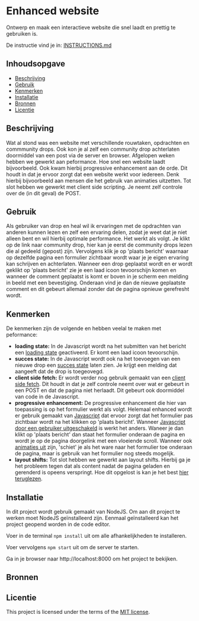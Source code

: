 
# Enhanced website
Ontwerp en maak een interactieve website die snel laadt en prettig te gebruiken is.

De instructie vind je in: [INSTRUCTIONS.md](https://github.com/fdnd-task/enhanced-website/blob/main/docs/INSTRUCTIONS.md)


## Inhoudsopgave

  * [Beschrijving](#beschrijving)
  * [Gebruik](#gebruik)
  * [Kenmerken](#kenmerken)
  * [Installatie](#installatie)
  * [Bronnen](#bronnen)
  * [Licentie](#licentie)

## Beschrijving
<!-- Bij Beschrijving staat kort beschreven wat voor project het is en wat je hebt gemaakt -->
<!-- Voeg een mooie poster visual toe 📸 -->
<!-- Voeg een link toe naar je live site 🌐-->
Wat al stond was een website met verschillende rouwtaken, opdrachten en commmunity drops. Ook kon je al zelf een community drop achterlaten doormiddel van een post via de server en browser. Afgelopen weken hebben we gewerkt aan peformance. Hoe snel een website laadt bijvoorbeeld. Ook kwam hierbij progressive enhancement aan de orde. Dit houdt in dat je ervoor zorgt dat een website werkt voor iedereen. Denk hierbij bijvoorbeeld aan mensen die het gebruik van animaties uitzetten. Tot slot hebben we gewerkt met client side scripting. Je neemt zelf controle over de (in dit geval) de POST.

## Gebruik
<!-- Bij Gebruik staat de user story, hoe het werkt en wat je er mee kan. -->
Als gebruiker van drop en heal wil ik ervaringen met de opdrachten van anderen kunnen lezen en zelf een ervaring delen, zodat je weet dat je niet alleen bent en wil hierbij optimale performance. Het werkt als volgt. Je klikt op de link naar community drop, hier kan je eerst de community drops lezen die al gedeeld (gepost) zijn. Vervolgens klik je op 'plaats bericht' waarnaar op dezelfde pagina een formulier zichtbaar wordt waar je je eigen ervaring kan schrijven en achterlaten. Wanneer een drop geplaatst wordt en er wordt geklikt op 'plaats bericht' zie je een laad icoon tevoorschijn komen en wanneer de comment geplaatst is komt er boven in je scherm een melding in beeld met een bevestiging. Onderaan vind je dan de nieuwe geplaatste comment en dit gebeurt allemaal zonder dat de pagina opnieuw gerefresht wordt. 

## Kenmerken
<!-- Bij Kenmerken staat welke technieken zijn gebruikt en hoe. Wat is de HTML structuur? Wat zijn de belangrijkste dingen in CSS? Wat is er met JS gedaan en hoe? Misschien heb je iets met NodeJS gedaan, of heb je een framwork of library gebruikt? -->
De kenmerken zijn de volgende en hebben veelal te maken met peformance:
* **loading state:** In de Javascript wordt na het submitten van het bericht een [loading state](https://github.com/julesbruins/user-experience-enhanced-website/blob/af91d9340b748b1e7ec56ffdc6d4bbd11dc6421c/public/scripteen.js#L37-L39) geactiveerd. Er komt een laad icoon tevoorschijn.
* **succes state:** In de Javascript wordt ook na het toevoegen van een nieuwe drop een [succes state](https://github.com/julesbruins/user-experience-enhanced-website/blob/af91d9340b748b1e7ec56ffdc6d4bbd11dc6421c/public/scripteen.js#L67-L72) laten zien. Je krijgt een melding dat aangeeft dat de drop is toegeovegd.
* **client side fetch:** Er wordt verder nog gebruik gemaakt van een [client side fetch](https://github.com/julesbruins/user-experience-enhanced-website/blob/af91d9340b748b1e7ec56ffdc6d4bbd11dc6421c/public/scripteen.js#L29-L73). Dit houdt in dat je zelf controle neemt over wat er gebeurt in een POST en dat de pagina niet herlaadt. Dit gebeurt ook doormiddel van code in de Javascript.
* **progressive enhancement:** De progressive enhancement die hier van toepassing is op het formulier werkt als volgt. Helemaal enhanced wordt er gebruik gemaakt van [Javascript](https://github.com/julesbruins/user-experience-enhanced-website/blob/af91d9340b748b1e7ec56ffdc6d4bbd11dc6421c/public/scripteen.js#L2-L12) dat ervoor zorgt dat het formulier pas zichtbaar wordt na het klikken op 'plaats bericht'. Wanneer [Javascript door een gebruiker uitgeschakeld](https://github.com/julesbruins/user-experience-enhanced-website/blob/af91d9340b748b1e7ec56ffdc6d4bbd11dc6421c/public/styles/community-drops.css#L1C1-L5C2) is werkt het anders. Waneer je dan klikt op 'plaats bericht' dan staat het formulier onderaan de pagina en wordt je op de pagina doorgelink met een vloeiende scroll. Wanneer ook [animaties uit](https://github.com/julesbruins/user-experience-enhanced-website/blob/af91d9340b748b1e7ec56ffdc6d4bbd11dc6421c/views/community-drops.liquid#L37-L48) zijn, 'schiet' je als het ware naar het formulier toe onderaan de pagina, maar is gebruik van het formulier nog steeds mogelijk. 
* **layout shifts:** Tot slot hebben we gewerkt aan layout shifts. Hierbij ga je het probleem tegen dat als content nadat de pagina geladen en gerenderd is opeens verspringt. Hoe dit opgelost is kan je het best [hier teruglezen](https://github.com/julesbruins/user-experience-enhanced-website/issues/8). 

## Installatie
<!-- Bij Installatie staat hoe een andere developer aan jouw repo kan werken -->
In dit project wordt gebruik gemaakt van NodeJS. Om aan dit project te werken moet NodeJS geïnstalleerd zijn. Eenmaal geïnstalleerd kan het project geopend worden in de code editor.

Voer in de terminal `npm install` uit om alle afhankelijkheden te installeren.

Voer vervolgens `npm start` uit om de server te starten.

Ga in je browser naar http://localhost:8000 om het project te bekijken.

## Bronnen

## Licentie

This project is licensed under the terms of the [MIT license](./LICENSE).

